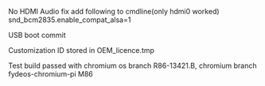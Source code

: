 No HDMI Audio fix add following to cmdline(only hdmi0 worked)
snd_bcm2835.enable_compat_alsa=1

USB boot commit

Customization ID stored in OEM_licence.tmp

Test build passed with chromium os branch R86-13421.B, chromium branch fydeos-chromium-pi M86
